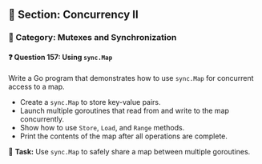 ## 📘 Section: Concurrency II  
### 🔹 Category: Mutexes and Synchronization  
#### ❓ Question 157: Using `sync.Map`

Write a Go program that demonstrates how to use `sync.Map` for concurrent access to a map.

- Create a `sync.Map` to store key-value pairs.
- Launch multiple goroutines that read from and write to the map concurrently.
- Show how to use `Store`, `Load`, and `Range` methods.
- Print the contents of the map after all operations are complete.

🔧 **Task:** Use `sync.Map` to safely share a map between multiple goroutines.
